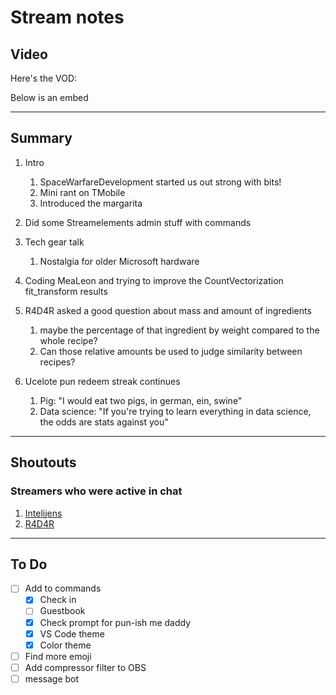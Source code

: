 # Stream notes

## Video

Here's the VOD:

Below is an embed

---

## Summary

1. Intro
   1. SpaceWarfareDevelopment started us out strong with bits!
   2. Mini rant on TMobile
   3. Introduced the margarita

2. Did some Streamelements admin stuff with commands

3. Tech gear talk
   1. Nostalgia for older Microsoft hardware

4. Coding MeaLeon and trying to improve the CountVectorization fit_transform results

5. R4D4R asked a good question about mass and amount of ingredients
   1. maybe the percentage of that ingredient by weight compared to the whole recipe?
   2. Can those relative amounts be used to judge similarity between recipes?

6. Ucelote pun redeem streak continues
   1. Pig: "I would eat two pigs, in german, ein, swine"
   2. Data science: "If you're trying to learn everything in data science, the odds are stats against you"

---

## Shoutouts

### Streamers who were active in chat

1. [Intelijens](https://www.twitch.tv/intelijens)
2. [R4D4R](https://www.twitch.tv/r4d4r_live)

---

## To Do

- [ ] Add to commands
  - [X] Check in
  - [ ] Guestbook
  - [X] Check prompt for pun-ish me daddy
  - [X] VS Code theme
  - [X] Color theme
- [ ] Find more emoji
- [ ] Add compressor filter to OBS
- [ ] message bot
